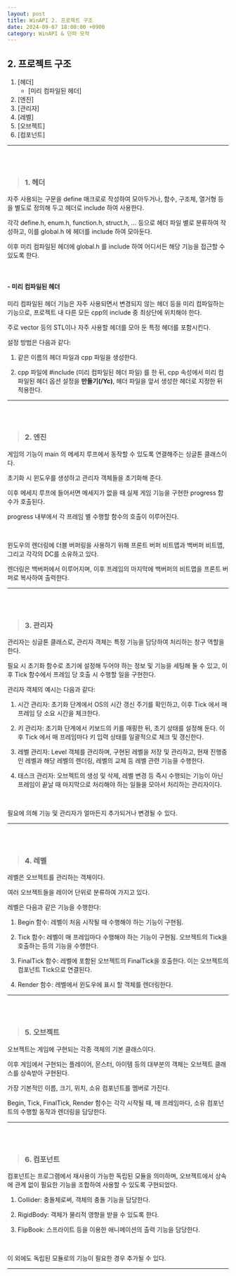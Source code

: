 ```yaml
---
layout: post
title: WinAPI 2. 프로젝트 구조
date: 2024-09-07 18:00:00 +0900
category: WinAPI & 던파 모작
---
```


## 2. 프로젝트 구조

1. [헤더]
	- [미리 컴파일된 헤더]
2. [엔진]
3. [관리자]
4. [레벨]
5. [오브젝트]
6. [컴포넌트]

---

<br><br>

>### 1. 헤더

자주 사용되는 구문을 define 매크로로 작성하여 모아두거나, 함수, 구조체, 열거형 등을 별도로 정의해 두고 헤더로 include 하여 사용한다.

각각 define.h, enum.h, function.h, struct.h, ... 등으로 헤더 파일 별로 분류하여 작성하고, 이를 global.h 에 헤더를 include 하여 모아둔다.

이후 미리 컴파일된 헤더에 global.h 를 include 하여 어디서든 해당 기능을 접근할 수 있도록 한다.

<br>

#### - 미리 컴파일된 헤더

미리 컴파일된 헤더 기능은 자주 사용되면서 변경되지 않는 헤더 등을 미리 컴파일하는 기능으로, 프로젝트 내 다른 모든 cpp의 include 중 최상단에 위치해야 한다.

주로 vector 등의 STL이나 자주 사용할 헤더를 모아 둔 특정 헤더를 포함시킨다.

설정 방법은 다음과 같다:

1. 같은 이름의 헤더 파일과 cpp 파일을 생성한다.

2. cpp 파일에 #include (미리 컴파일된 헤더 파일) 를 한 뒤, cpp 속성에서 미리 컴파일된 헤더 옵션 설정을 **만들기(/Yc)**, 헤더 파일을 앞서 생성한 헤더로 지정한 뒤 적용한다.

---

<br><br>

>### 2. 엔진

게임의 기능이 main 의 메세지 루프에서 동작할 수 있도록 연결해주는 싱글톤 클래스이다.

초기화 시 윈도우를 생성하고 관리자 객체들을 초기화해 준다.

이후 메세지 루프에 들어서면 메세지가 없을 때 실제 게임 기능을 구현한 progress 함수가 호출된다.

progress 내부에서 각 프레임 별 수행할 함수의 호출이 이루어진다.

<br>

윈도우의 렌더링에 더블 버퍼링을 사용하기 위해 프론트 버퍼 비트맵과 백버퍼 비트맵, 그리고 각각의 DC를 소유하고 있다.

렌더링은 백버퍼에서 이루어지며, 이후 프레임의 마지막에 백버퍼의 비트맵을 프론트 버퍼로 복사하여 출력한다.

---

<br><br>

>### 3. 관리자

관리자는 싱글톤 클래스로, 관리자 객체는 특정 기능을 담당하여 처리하는 창구 역할을 한다.

필요 시 초기화 함수로 초기에 설정해 두어야 하는 정보 및 기능을 세팅해 둘 수 있고, 이후 Tick 함수에서 프레임 당 호출 시 수행할 일을 구현한다.

관리자 객체의 예시는 다음과 같다:

1. 시간 관리자: 초기화 단계에서 OS의 시간 갱신 주기를 확인하고, 이후 Tick 에서 매 프레임 당 소요 시간을 체크한다.

2. 키 관리자: 초기화 단계에서 키보드의 키를 매핑한 뒤, 초기 상태를 설정해 둔다. 이후 Tick 에서 매 프레임마다 키 입력 상태를 일괄적으로 체크 및 갱신한다.

3. 레벨 관리자: Level 객체를 관리하며, 구현된 레벨을 저장 및 관리하고, 현재 진행중인 레벨과 해당 레벨의 렌더링, 레벨의 교체 등 레벨 관련 기능을 수행한다.

4. 태스크 관리자: 오브젝트의 생성 및 삭제, 레벨 변경 등 즉시 수행되는 기능이 아닌 프레임이 끝날 때 마지막으로 처리해야 하는 일들을 모아서 처리하는 관리자이다.

<br>

필요에 의해 기능 및 관리자가 얼마든지 추가되거나 변경될 수 있다.

---

<br><br>

>### 4. 레벨

레벨은 오브젝트를 관리하는 객체이다.

여러 오브젝트들을 레이어 단위로 분류하여 가지고 있다.

레벨은 다음과 같은 기능을 수행한다:

1. Begin 함수: 레벨이 처음 시작될 때 수행해야 하는 기능이 구현됨.

2. Tick 함수: 레벨이 매 프레임마다 수행해야 하는 기능이 구현됨. 오브젝트의 Tick을 호출하는 등의 기능을 수행한다.

3. FinalTick 함수: 레벨에 포함된 오브젝트의 FinalTick을 호출한다. 이는 오브젝트의 컴포넌트 Tick으로 연결된다.

4. Render 함수: 레벨에서 윈도우에 표시 할 객체를 렌더링한다.


---

<br><br>

>### 5. 오브젝트

오브젝트는 게임에 구현되는 각종 객체의 기본 클래스이다.

이후 게임에서 구현되는 플레이어, 몬스터, 아이템 등의 대부분의 객체는 오브젝트 클래스를 상속받아 구현된다.

가장 기본적인 이름, 크기, 위치, 소유 컴포넌트를 멤버로 가진다.

Begin, Tick, FinalTick, Render 함수는 각각 시작될 때, 매 프레임마다, 소유 컴포넌트의 수행할 동작과 렌더링을 담당한다.


---

<br><br>

>### 6. 컴포넌트

컴포넌트는 프로그램에서 재사용이 가능한 독립된 모듈을 의미하며, 오브젝트에서 상속에 관계 없이 필요한 기능을 조합하여 사용할 수 있도록 구현되었다.

1. Collider: 충돌체로써, 객체의 충돌 기능을 담당한다.

2. RigidBody: 객체가 물리적 영향을 받을 수 있도록 한다.

3. FlipBook: 스프라이트 등을 이용한 애니메이션의 출력 기능을 담당한다.

<br>

이 외에도 독립된 모듈로의 기능이 필요한 경우 추가될 수 있다.

---